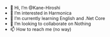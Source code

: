 - 👋 Hi, I’m @Kane-Hiroshi
- 👀 I’m interested in Harmonica
- 🌱 I’m currently learning English and .Net Core
- 💞️ I’m looking to collaborate on Nothing
- 📫 How to reach me (no way)

<!---
Kane-Hiroshi/Kane-Hiroshi is a ✨ special ✨ repository because its `README.md` (this file) appears on your GitHub profile.
You can click the Preview link to take a look at your changes.
--->
